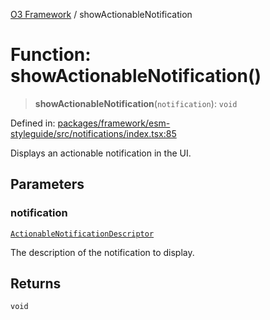 [O3 Framework](../API.md) / showActionableNotification

# Function: showActionableNotification()

> **showActionableNotification**(`notification`): `void`

Defined in: [packages/framework/esm-styleguide/src/notifications/index.tsx:85](https://github.com/habeshabro/openmrs-esm-core/blob/main/packages/framework/esm-styleguide/src/notifications/index.tsx#L85)

Displays an actionable notification in the UI.

## Parameters

### notification

[`ActionableNotificationDescriptor`](../interfaces/ActionableNotificationDescriptor.md)

The description of the notification to display.

## Returns

`void`
